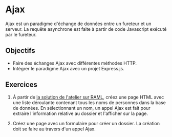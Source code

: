 Ajax
====

Ajax est un paradigme d'échange de données entre un fureteur et un serveur. La
requête asynchrone est faite à partir de code Javascript exécuté par le
fureteur.

Objectifs
---------

* Faire des échanges Ajax avec différentes méthodes HTTP.
* Intégrer le paradigme Ajax avec un projet Express.js.

Exercices
---------

1. À partir de [la solution de l'atelier sur RAML](https://github.com/jacquesberger/exemplesINF4375/tree/master/Ateliers/RAML/Solutions),
   créez une page HTML avec une liste déroulante contenant tous les noms de
   personnes dans la base de données. En sélectionnant un nom, un appel Ajax est
   fait pour extraire l'information relative au dossier et l'afficher sur la
   page.

2. Créez une page avec un formulaire pour créer un dossier. La création doit se
   faire au travers d'un appel Ajax.
